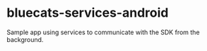 # bluecats-services-android
Sample app using services to communicate with the SDK from the background.
